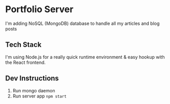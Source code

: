 # Portfolio Server
I'm adding NoSQL (MongoDB) database to handle all my articles and blog posts

## Tech Stack
I'm using Node.js for a really quick runtime environment & easy hookup with the React frontend.

## Dev Instructions
1. Run mongo daemon
2. Run server app `npm start`

